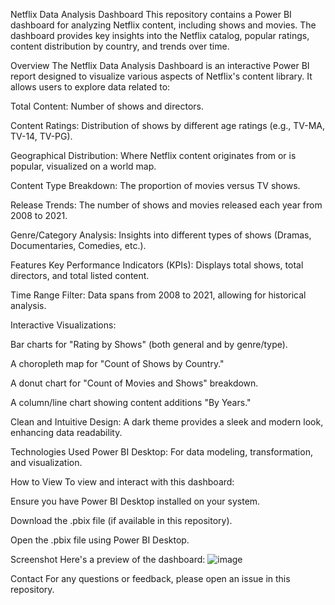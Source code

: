 Netflix Data Analysis Dashboard
This repository contains a Power BI dashboard for analyzing Netflix content, including shows and movies. The dashboard provides key insights into the Netflix catalog, popular ratings, content distribution by country, and trends over time.

Overview
The Netflix Data Analysis Dashboard is an interactive Power BI report designed to visualize various aspects of Netflix's content library. It allows users to explore data related to:

Total Content: Number of shows and directors.

Content Ratings: Distribution of shows by different age ratings (e.g., TV-MA, TV-14, TV-PG).

Geographical Distribution: Where Netflix content originates from or is popular, visualized on a world map.

Content Type Breakdown: The proportion of movies versus TV shows.

Release Trends: The number of shows and movies released each year from 2008 to 2021.

Genre/Category Analysis: Insights into different types of shows (Dramas, Documentaries, Comedies, etc.).

Features
Key Performance Indicators (KPIs): Displays total shows, total directors, and total listed content.

Time Range Filter: Data spans from 2008 to 2021, allowing for historical analysis.

Interactive Visualizations:

Bar charts for "Rating by Shows" (both general and by genre/type).

A choropleth map for "Count of Shows by Country."

A donut chart for "Count of Movies and Shows" breakdown.

A column/line chart showing content additions "By Years."

Clean and Intuitive Design: A dark theme provides a sleek and modern look, enhancing data readability.

Technologies Used
Power BI Desktop: For data modeling, transformation, and visualization.

How to View
To view and interact with this dashboard:

Ensure you have Power BI Desktop installed on your system.

Download the .pbix file (if available in this repository).

Open the .pbix file using Power BI Desktop.

Screenshot
Here's a preview of the dashboard:
![image](https://github.com/user-attachments/assets/554c7f7d-0ee6-4339-8f97-381e47e07336)

Contact
For any questions or feedback, please open an issue in this repository.


